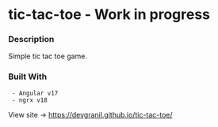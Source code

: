 # tic-tac-toe - Work in progress




### Description
Simple tic tac toe game.




### Built With
     - Angular v17
     - ngrx v18


View site -> https://devgranil.github.io/tic-tac-toe/